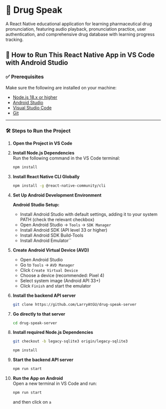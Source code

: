 # 💊 Drug Speak  

A React Native educational application for learning pharmaceutical drug pronunciation, featuring audio playback, pronunciation practice, user authentication, and comprehensive drug database with learning progress tracking.

## 🚀 How to Run This React Native App in VS Code with Android Studio

### ✅ Prerequisites  

Make sure the following are installed on your machine:

- [Node.js 18.x or higher](https://nodejs.org/)  
- [Android Studio](https://developer.android.com/studio)  
- [Visual Studio Code](https://code.visualstudio.com/)  
- [Git](https://git-scm.com/)

---

### 🛠️ Steps to Run the Project

1. **Open the Project in VS Code**  

2. **Install Node.js Dependencies**  
   Run the following command in the VS Code terminal:

   ```bash
   npm install
   ```

3. **Install React Native CLI Globally**  

   ```bash
   npm install -g @react-native-community/cli
   ```

4. **Set Up Android Development Environment**  

   **Android Studio Setup:**
   - Install Android Studio with default settings, adding it to your system PATH (check the relevant checkbox)
   - Open Android Studio → `Tools` → `SDK Manager`
   - Install Android SDK (API level 33 or higher)
   - Install Android SDK Build-Tools
   - Install Android Emulator``

5. **Create Android Virtual Device (AVD)**  
   - Open Android Studio
   - Go to `Tools` → `AVD Manager`
   - Click `Create Virtual Device`
   - Choose a device (recommended: Pixel 4)
   - Select system image (Android API 33+)
   - Click `Finish` and start the emulator

6. **Install the backend API server**  

   ```bash
   git clone https://github.com/LarryAtGU/drug-speak-server
   ```

7. **Go directly to that server**  

   ```bash
   cd drug-speak-server
   ```

8. **Install required Node.js Dependencies**

   ```bash
   git checkout -b legacy-sqlite3 origin/legacy-sqlite3
   ```

   ```bash
   npm install
   ```

9. **Start the backend API server**  

   ```bash
   npm run start
   ```

10. **Run the App on Android**  
    Open a new terminal in VS Code and run:

    ```bash
    npm run start
    ```

    and then click on `a`
